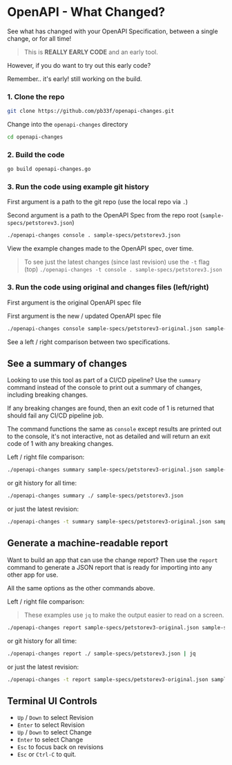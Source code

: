 # OpenAPI - What Changed?

See what has changed with your OpenAPI Specification, between a single change, or for all time!

> This is **REALLY EARLY CODE** and an early tool.

However, if you do want to try out this early code?

Remember.. it's early! still working on the build.

### 1. Clone the repo

```bash
git clone https://github.com/pb33f/openapi-changes.git
```

Change into the `openapi-changes` directory

```bash
cd openapi-changes
```

### 2. Build the code

```bash
go build openapi-changes.go
```

### 3. Run the code using example git history

First argument is a path to the git repo (use the local repo via `.`)

Second argument is a path to the OpenAPI Spec from the repo root (`sample-specs/petstorev3.json`)


```bash
./openapi-changes console . sample-specs/petstorev3.json
```
View the example changes made to the OpenAPI spec, over time.

> To see just the latest changes (since last revision) use the `-t` flag (top)
> `./openapi-changes -t console . sample-specs/petstorev3.json`

### 3. Run the code using original and changes files (left/right)

First argument is the original OpenAPI spec file

First argument is the new / updated OpenAPI spec file

```bash
./openapi-changes console sample-specs/petstorev3-original.json sample-specs/petstorev3.json
```
See a left / right comparison between two specifications.

## See a summary of changes

Looking to use this tool as part of a CI/CD pipeline? Use the `summary` command instead of the 
console to print out a summary of changes, including breaking changes.

If any breaking changes are found, then an exit code of 1 is returned that should fail any CI/CD
pipeline job.

The command functions the same as `console` except results are printed out to the console, it's not
interactive, not as detailed and will return an exit code of 1 with any breaking changes.

Left / right file comparison:

```bash
./openapi-changes summary sample-specs/petstorev3-original.json sample-specs/petstorev3.json
```

or git history for all time:

```bash
./openapi-changes summary ./ sample-specs/petstorev3.json
```

or just the latest revision:

```bash
./openapi-changes -t summary sample-specs/petstorev3-original.json sample-specs/petstorev3.json
```

## Generate a machine-readable report

Want to build an app that can use the change report? Then use the `report` command to generate a JSON
report that is ready for importing into any other app for use. 

All the same options as the other commands above.

Left / right file comparison:

> These examples use `jq` to make the output easier to read on a screen.

```bash
./openapi-changes report sample-specs/petstorev3-original.json sample-specs/petstorev3.json | jq
```

or git history for all time:

```bash
./openapi-changes report ./ sample-specs/petstorev3.json | jq
```

or just the latest revision:

```bash
./openapi-changes -t report sample-specs/petstorev3-original.json sample-specs/petstorev3.json | jq
```

## Terminal UI Controls

* `Up` / `Down` to select Revision
* `Enter` to select Revision
* `Up` / `Down` to select Change
* `Enter` to select Change
* `Esc` to focus back on revisions
* `Esc` or `Ctrl-C` to quit.